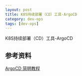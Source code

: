 ```yaml
---
layout: post
title: K8S持续部署（CD）工具-ArgoCD
category: dev-ops
tags: [dev-ops]
---
```


K8S持续部署（CD）工具-ArgoCD

## 参考资料
[ArgoCD 简明教程](https://blog.csdn.net/cr7258/article/details/122028096)

